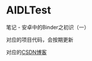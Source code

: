 # AIDLTest
笔记 - 安卓中的Binder之初识（一）

对应的项目代码，会按期更新

对应的[CSDN博客](https://blog.csdn.net/weixin_42530254/article/details/107409520)
